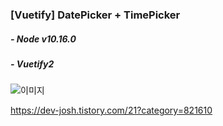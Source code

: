 ### [Vuetify] DatePicker + TimePicker

##### - Node v10.16.0
##### - Vuetify2

![이미지](https://blog.kakaocdn.net/dn/vDGD6/btqFAPkZDZU/baLxCdrmbAqb2Vmlg3HAC0/img.gifg)

<https://dev-josh.tistory.com/21?category=821610>